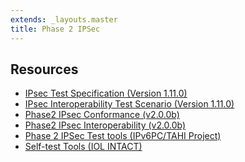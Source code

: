 ```yaml
---
extends: _layouts.master
title: Phase 2 IPSec
---
```


## Resources

* <i class="far fa-file-pdf fa-fw"></i> [IPsec Test Specification (Version 1.11.0)](../docs/Phase2_IPsec_Conformance_Latest.pdf)
* <i class="far fa-file-pdf fa-fw"></i> [IPsec Interoperability Test Scenario (Version 1.11.0)](../docs/Phase2_IPsec_Interoperability_Latest.pdf)
* <i class="far fa-file-pdf fa-fw"></i> [Phase2 IPsec Conformance (v2.0.0b)](../docs/Phase2_IPsec_Conformance_v2_0_0b.pdf)
* <i class="far fa-file-pdf fa-fw"></i> [Phase2 IPsec Interoperability (v2.0.0b)](../docs/Phase2_IPsec_Interoperability_v2_0_0b.pdf)
* <i class="fas fa-external-link-alt fa-fw"></i> [Phase 2 IPSec Test tools (IPv6PC/TAHI Project)](https://www.ipv6ready.org.cn/home/views/default/resource/logo/ipsec/index.htm)
* <i class="fas fa-external-link-alt fa-fw"></i> [Self-test Tools (IOL INTACT)](https://www.iol.unh.edu/solutions/test-tools/intact)
